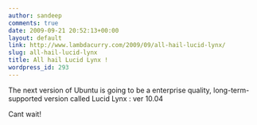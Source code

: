 ```yaml
---
author: sandeep
comments: true
date: 2009-09-21 20:52:13+00:00
layout: default
link: http://www.lambdacurry.com/2009/09/all-hail-lucid-lynx/
slug: all-hail-lucid-lynx
title: All hail Lucid Lynx !
wordpress_id: 293
---
```


The next version of Ubuntu is going to be a enterprise quality, long-term-supported version called Lucid Lynx : ver 10.04

Cant wait!
